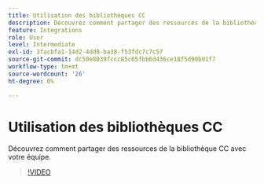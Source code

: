```yaml
---
title: Utilisation des bibliothèques CC
description: Découvrez comment partager des ressources de la bibliothèque CC avec votre équipe
feature: Integrations
role: User
level: Intermediate
exl-id: 3facbfa1-14d2-4dd8-ba38-f53fdc7c7c57
source-git-commit: dc50e8039fccc85c65fbb6d436ce18f5d90b91f7
workflow-type: tm+mt
source-wordcount: '26'
ht-degree: 0%

---
```


# Utilisation des bibliothèques CC

Découvrez comment partager des ressources de la bibliothèque CC avec votre équipe.

>[!VIDEO](https://video.tv.adobe.com/v/3420227?quality=12&learn=on&hidetitle=true)

